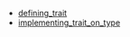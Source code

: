 - [defining_trait](defining_trait/README.md)
- [implementing_trait_on_type](implementing_trait_on_type/README.md)